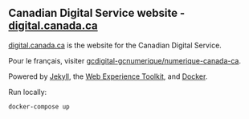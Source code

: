 ## Canadian Digital Service website - [digital.canada.ca](http://digital.canada.ca/)

[digital.canada.ca](http://digital.canada.ca/) is the website for the Canadian Digital Service. 

Pour le français, visiter [gcdigital-gcnumerique/numerique-canada-ca](https://github.com/gcdigital-gcnumerique/numerique-canada-ca).

Powered by [Jekyll](https://jekyllrb.com/), the [Web Experience Toolkit](https://github.com/wet-boew/wet-boew/), and [Docker](https://www.docker.com/).

Run locally:

```
docker-compose up
```

